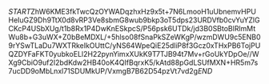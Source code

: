 $START$ZhW6KME3fkTwcQzOYWADqzhxHz9x5t+7N6LmooH1uUbnemvHPUHeIuGZ9Dh9TtX0d8vRP3Ve8sbmG8wub9bkp3oT5dps23URDVfb0cvYuYZlGCKcP4USbXUg/t1b8Rx1P4DwKnESkpcS/P56psk6UTDk/jd3B0SBtoBlRlmMtWu8b+G3uWX+Z0bBeMDXL/+5hlso08fSnaPkSZeWKgP/wzmDWU9c5ENB09rYSwTLaDu7WXTRkeIkOUttC/yNS64WpeQiE25dliP8f3Gcz0xTHxPB6TojPUQZDYFaFKT0yubkoELl2H22pynYimxXUkK9T7TJB94t7Mv+rGoUkYDpOe//WXg9CbiO9uf2I2bdKdw2HB40oK4QIfBqrxK5/kAtd88pGdLSUfMXN+HR5m7s7ucDD9oMbLnxl71SDUMkUP/VxmgB7B62D54pzVt7vd2g$END$